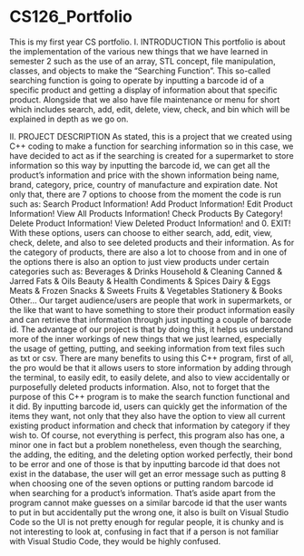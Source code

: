 # CS126_Portfolio
This is my first year CS portfolio.
I. INTRODUCTION
This portfolio is about the implementation of the various new things that we have learned in semester 2 such as the use of an array, STL concept, file manipulation, classes, and objects to make the “Searching Function”.
This so-called searching function is going to operate by inputting a barcode id of a specific product and getting a display of information about that specific product.
Alongside that we also have file maintenance or menu for short which includes search, add, edit, delete, view, check, and bin which will be explained in depth as we go on. 

II. PROJECT DESCRIPTION 
As stated, this is a project that we created using C++ coding to make a function for searching information so in this case, we have decided to act as if the searching is created for a supermarket to store information so this way by inputting the barcode id, we can get all the product’s information and price with the shown information being name, brand, category, price, country of manufacture and expiration date.
Not only that, there are 7 options to choose from the moment the code is run such as:
Search Product Information!
Add Product Information!
Edit Product Information!
View All Products Information!
Check Products By Category!
Delete Product Information!
View Deleted Product Information!
and 0. EXIT!
 	With these options, users can choose to either search, add, edit, view, check, delete, and also to see deleted products and their information. As for the category of products, there are also a lot to choose from and in one of the options there is also an option to just view products under certain categories such as:
Beverages & Drinks
Household & Cleaning
Canned & Jarred
Fats & Oils
Beauty & Health
Condiments & Spices
Dairy & Eggs
Meats & Frozen
Snacks & Sweets
Fruits & Vegetables
     Stationery & Books 
Other...
Our target audience/users are people that work in supermarkets, or the like that want to have something to store their product information easily and can retrieve that information through just inputting a couple of barcode id.
The advantage of our project is that by doing this, it helps us understand more of the inner workings of new things that we just learned, especially the usage of getting, putting, and seeking information from text files such as txt or csv.
There are many benefits to using this C++ program, first of all, the pro would be that it allows users to store information by adding through the terminal, to easily edit, to easily delete, and also to view accidentally or purposefully deleted products information. 
Also, not to forget that the purpose of this C++ program is to make the search function functional and it did. By inputting barcode id, users can quickly get the information of the items they want, not only that they also have the option to view all current existing product information and check that information by category if they wish to.
Of course, not everything is perfect, this program also has one, a minor one in fact but a problem nonetheless, even though the searching, the adding, the editing, and the deleting option worked perfectly, their bond to be error and one of those is that by inputting barcode id that does not exist in the database, the user will get an error message such as putting 8 when choosing one of the seven options or putting random barcode id when searching for a product’s information.
That’s aside apart from the program cannot make guesses on a similar barcode id that the user wants to put in but accidentally put the wrong one, it also is built on Visual Studio Code so the UI is not pretty enough for regular people, it is chunky and is not interesting to look at, confusing in fact that if a person is not familiar with Visual Studio Code, they would be highly confused.
